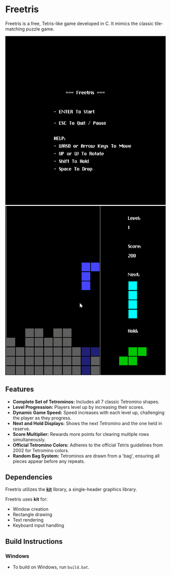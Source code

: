 # Freetris

Freetris is a free, Tetris-like game developed in C. It mimics the classic
tile-matching puzzle game.

![Screenshot 1](readme/screenshot-01.png)
![Screenshot 2](readme/screenshot-02.png)

## Features

- **Complete Set of Tetrominos:** Includes all 7 classic Tetromino shapes.
- **Level Progression:** Players level up by increasing their scores.
- **Dynamic Game Speed:** Speed increases with each level up, challenging the
  player as they progress.
- **Next and Hold Displays:** Shows the next Tetromino and the one held in
  reserve.
- **Score Multiplier:** Rewards more points for clearing multiple rows
  simultaneously.
- **Official Tetromino Colors:** Adheres to the official Tetris guidelines from
  2002 for Tetromino colors.
- **Random Bag System:** Tetrominos are drawn from a 'bag', ensuring all pieces
  appear before any repeats.

## Dependencies

Freetris utilizes the **[kit](https://github.com/rxi/kit)** library, a
single-header graphics library.

Freetris uses **kit** for:

- Window creation
- Rectangle drawing
- Text rendering
- Keyboard input handling

## Build Instructions

### Windows

- To build on Windows, run `build.bat`.
